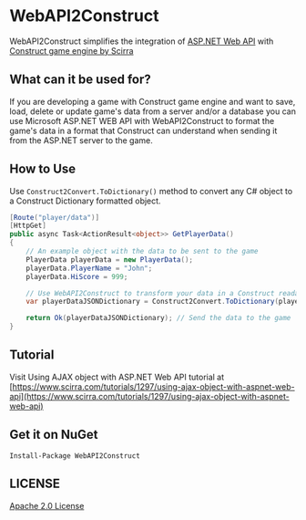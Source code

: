 # WebAPI2Construct

WebAPI2Construct simplifies the integration of [ASP.NET Web API](http://www.asp.net/web-api) with [Construct game engine by Scirra](https://www.construct.net/)

## What can it be used for?
If you are developing a game with Construct game engine and want to save, load, delete or update game's data from a server and/or a database you can use Microsoft ASP.NET WEB API with WebAPI2Construct to format the game's data in a format that Construct can understand when sending it from the ASP.NET server to the game.

## How to Use

Use `Construct2Convert.ToDictionary()` method to convert any C# object to a Construct Dictionary formatted object.

```csharp
[Route("player/data")]
[HttpGet]
public async Task<ActionResult<object>> GetPlayerData()
{
    // An example object with the data to be sent to the game
    PlayerData playerData = new PlayerData();
    playerData.PlayerName = "John";
    playerData.HiScore = 999;

    // Use WebAPI2Construct to transform your data in a Construct readable format
    var playerDataJSONDictionary = Construct2Convert.ToDictionary(playerData);

    return Ok(playerDataJSONDictionary); // Send the data to the game
}
```

## Tutorial
Visit Using AJAX object with ASP.NET Web API tutorial at [https://www.scirra.com/tutorials/1297/using-ajax-object-with-aspnet-web-api](https://www.scirra.com/tutorials/1297/using-ajax-object-with-aspnet-web-api)

## Get it on NuGet
    
    Install-Package WebAPI2Construct

## LICENSE
[Apache 2.0 License](https://github.com/dannevesdantas/WebAPI2Construct/blob/master/LICENSE)
